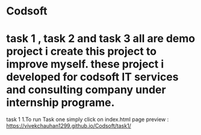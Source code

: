# Codsoft
task 1 , task 2 and task 3 all are demo project i create this project to improve myself.
these project i developed for codsoft IT services and consulting company under internship programe.
========================================
task 1
1.To run Task one simply click on index.html page
preview  : https://vivekchauhan1299.github.io/Codsoft/task1/

